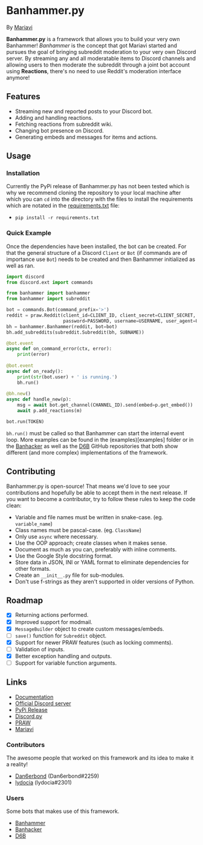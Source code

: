 # Banhammer.py
By [Mariavi](https://dan6erbond.github.io/mariavi)

**Banhammer.py** is a framework that allows you to build your very own Banhammer! *Banhammer* is the concept that got Mariavi started and pursues the goal of bringing subreddit moderation to your very own Discord server. By streaming any and all moderatable items to Discord channels and allowing users to then moderate the subreddit through a joint bot account using **Reactions**, there's no need to use Reddit's moderation interface anymore!

## Features
 - Streaming new and reported posts to your Discord bot.
 - Adding and handling reactions.
 - Fetching reactions from subreddit wiki.
 - Changing bot presence on Discord.
 - Generating embeds and messages for items and actions.

## Usage
### Installation
Currently the PyPi release of Banhammer.py has not been tested which is why we recommend cloning the repository to your local machine after which you can `cd` into the directory with the files to install the requirements which are notated in the [requirements.txt](requirements.txt) file:
 - `pip install -r requirements.txt`
 
### Quick Example
Once the dependencies have been installed, the bot can be created. For that the general structure of a Discord `Client` or `Bot` (if commands are of importance use `Bot`) needs to be created and then Banhammer initialized as well as ran.

```python
import discord
from discord.ext import commands

from banhammer import banhammer
from banhammer import subreddit

bot = commands.Bot(command_prefix='>')
reddit = praw.Reddit(client_id=CLIENT_ID, client_secret=CLIENT_SECRET,
                     password=PASSWORD, username=USERNAME, user_agent=USER_AGENT)
bh = banhammer.Banhammer(reddit, bot=bot)
bh.add_subreddits(subreddit.Subreddit(bh, SUBNAME))

@bot.event
async def on_command_error(ctx, error):
    print(error)
    
@bot.event
async def on_ready():
    print(str(bot.user) + ' is running.')
    bh.run()
    
@bh.new()
async def handle_new(p):
    msg = await bot.get_channel(CHANNEL_ID).send(embed=p.get_embed())
    await p.add_reactions(m)

bot.run(TOKEN)
```

`bh.run()` must be called so that Banhammer can start the internal event loop. More examples can be found in the (examples)[examples] folder or in the [Banhacker](https://github.com/Dan6erbond/Banhacker) as well as the [D6B](https://github.com/Dan6erbond/D6B) GitHub repositories that both show different (and more complex) implementations of the framework.

## Contributing
Banhammer.py is open-source! That means we'd love to see your contributions and hopefully be able to accept them in the next release. If you want to become a contributor, try to follow these rules to keep the code clean:
 - Variable and file names must be written in snake-case. (eg. `variable_name`)
 - Class names must be pascal-case. (eg. `ClassName`)
 - Only use `async` where necessary.
 - Use the OOP approach; create classes when it makes sense.
 - Document as much as you can, preferably with inline comments.
 - Use the Google Style docstring format.
 - Store data in JSON, INI or YAML format to eliminate dependencies for other formats.
 - Create an `__init__.py` file for sub-modules.
 - Don't use f-strings as they aren't supported in older versions of Python.

## Roadmap
 - [x] Returning actions performed.
 - [x] Improved support for modmail.
 - [x] `MessageBuilder` object to create custom messages/embeds.
 - [ ] `save()` function for `Subreddit` object.
 - [x] Support for newer PRAW features (such as locking comments).
 - [ ] Validation of inputs.
 - [x] Better exception handling and outputs.
 - [ ] Support for variable function arguments.

## Links
 - [Documentation](https://dan6erbond.github.io/mariavi/banhammer-py.html)
 - [Official Discord server](https://discordapp.com/invite/9JrGC8f)
 - [PyPi Release](https://pypi.org/project/banhammer.py/)
 - [Discord.py](https://discordpy.readthedocs.io/en/latest)
 - [PRAW](https://praw.readthedocs.io/en/latest)
 - [Mariavi](https://dan6erbond.github.io/mariavi)
 
### Contributors
The awesome people that worked on this framework and its idea to make it a reality!
 - [Dan6erbond](https://dan6erbond.github.io) (Dan6erbond#2259)
 - [lydocia](https://www.lydocia.com) (lydocia#2301)

### Users
Some bots that makes use of this framework.
 - [Banhammer](https://dan6erbond.github.io/mariavi/banhammer.html)
 - [Banhacker](https://github.com/Dan6erbond/Banhacker)
 - [D6B](https://github.com/Dan6erbond/D6B)
